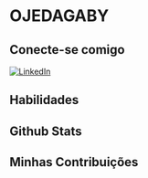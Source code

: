 # OJEDAGABY

## Conecte-se comigo
[![LinkedIn](https://img.shields.io/badge/-LinkedIn-000?style=for-the-badge&logo=linkedin&logoColor=30A3DC)](https://www.linkedin.com/in/gabriela-alejandra-ojeda/)

## Habilidades

## Github Stats

## Minhas Contribuições